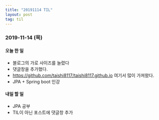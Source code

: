 ```yaml
---
title: "20191114 TIL"
layout: post
tag: til
---
```


### 2019-11-14 (목)
#### 오늘 한 일  
- 블로그의 가로 사이즈를 늘렸다
- 댓글창을 추가했다.
- https://github.com/taishi8117/taishi8117.github.io 여기서 많이 가져왔다.
- JPA + Spring boot 인강




#### 내일 할 일
- JPA 공부
- TIL이 아닌 포스트에 댓글창 추가

